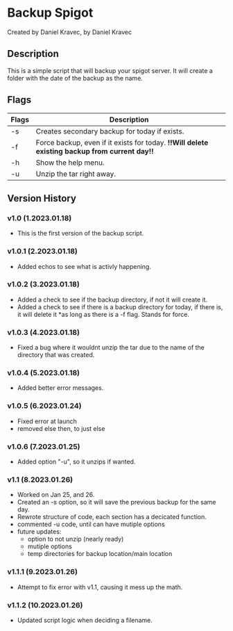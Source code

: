 # Backup Spigot
Created by Daniel Kravec, by Daniel Kravec

## Description
This is a simple script that will backup your spigot server. It will create a folder with the date of the backup as the name.

## Flags
| Flags | Description |
| --- | --- |
| -s | Creates secondary backup for today if exists. |
| -f | Force backup, even if it exists for today. **!!Will delete existing backup from current day!!** |
| -h | Show the help menu. |
| -u | Unzip the tar right away. |

## Version History
### v1.0 (1.2023.01.18)
- This is the first version of the backup script.

### v1.0.1 (2.2023.01.18)
- Added echos to see what is activly happening.

### v1.0.2 (3.2023.01.18)
- Added a check to see if the backup directory, if not it will create it.
- Added a check to see if there is a backup directory for today, if there is, it will delete it \*as long as there is a -f flag. Stands for force.

### v1.0.3 (4.2023.01.18)
- Fixed a bug where it wouldnt unzip the tar due to the name of the directory that was created.

### v1.0.4 (5.2023.01.18)
- Added better error messages.

### v1.0.5 (6.2023.01.24)
- Fixed error at launch
- removed else then, to just else

### v1.0.6 (7.2023.01.25)
- Added option "-u", so it unzips if wanted.

### v1.1 (8.2023.01.26)
- Worked on Jan 25, and 26.
- Created an -s option, so it will save the previous backup for the same day.
- Rewrote structure of code, each section has a decicated function. 
- commented -u code, until can have mutiple options
- future updates:
    - option to not unzip (nearly ready)
    - mutiple options 
    - temp directories for backup location/main location

### v1.1.1 (9.2023.01.26)
- Attempt to fix error with v1.1, causing it mess up the math.

### v1.1.2 (10.2023.01.26)
- Updated script logic when deciding a filename.